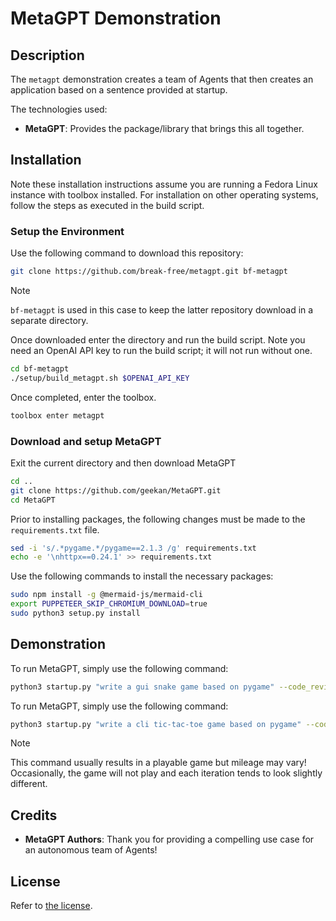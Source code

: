 # MetaGPT Demonstration

## Description

The `metagpt` demonstration creates a team of Agents that then creates an
application based on a sentence provided at startup. 

The technologies used:

- **MetaGPT**: Provides the package/library that brings this all together.

## Installation

Note these installation instructions assume you are running a Fedora Linux 
instance with toolbox installed. For installation on other operating systems, 
follow the steps as executed in the build script.

### Setup the Environment

Use the following command to download this repository:

```bash
git clone https://github.com/break-free/metagpt.git bf-metagpt
```

> [!NOTE]
> `bf-metagpt` is used in this case to keep the latter repository download in a
> separate directory.

Once downloaded enter the directory and run the build script. Note you need an 
OpenAI API key to run the build script; it will not run without one.

```bash
cd bf-metagpt
./setup/build_metagpt.sh $OPENAI_API_KEY
```

Once completed, enter the toolbox.

```bash
toolbox enter metagpt
```

### Download and setup MetaGPT

Exit the current directory and then download MetaGPT

```bash
cd ..
git clone https://github.com/geekan/MetaGPT.git
cd MetaGPT
```

Prior to installing packages, the following changes must be made to the
`requirements.txt` file.

```bash
sed -i 's/.*pygame.*/pygame==2.1.3 /g' requirements.txt
echo -e '\nhttpx==0.24.1' >> requirements.txt
```

Use the following commands to install the necessary packages:

```bash
sudo npm install -g @mermaid-js/mermaid-cli
export PUPPETEER_SKIP_CHROMIUM_DOWNLOAD=true
sudo python3 setup.py install
```

## Demonstration

To run MetaGPT, simply use the following command:

```bash
python3 startup.py "write a gui snake game based on pygame" --code_review True
```

To run MetaGPT, simply use the following command:

```bash
python3 startup.py "write a cli tic-tac-toe game based on pygame" --code_review True
```

> [!NOTE]
> This command usually results in a playable game but mileage may vary!
> Occasionally, the game will not play and each iteration tends to look
> slightly different.

## Credits

- **MetaGPT Authors**: Thank you for providing a compelling use case for an
autonomous team of Agents!

## License

Refer to [the license](LICENSE).
